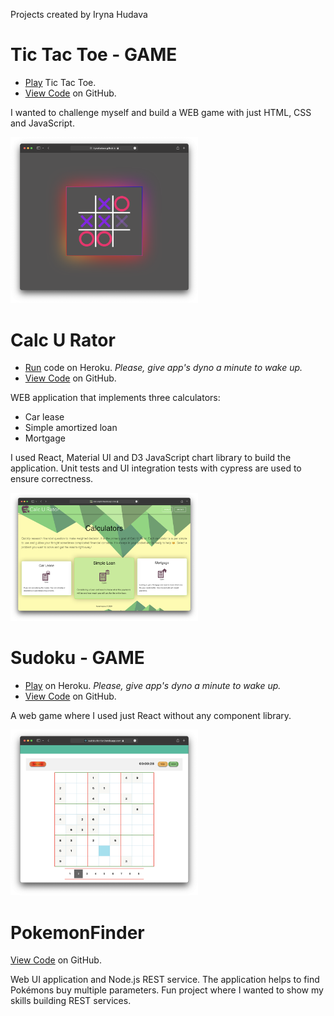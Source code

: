 Projects created by Iryna Hudava

# Tic Tac Toe - GAME
- [Play](https://irynahudava.github.io/TicTacToeGame) Tic Tac Toe.
- [View Code](https://github.com/IrynaHudava/TicTacToeGame) on GitHub.

I wanted to challenge myself and build a WEB game with just HTML, CSS and JavaScript.

<img src="./assets/tic-tac-toe.png" width="300" alt="Tic Tac Toe - GAME"/>

# Calc U Rator
- [Run](https://irynahudava.github.io/Projects) code on Heroku. _Please, give app's dyno a minute to wake up._
- [View Code](https://github.com/IrynaHudava/CalcuRator) on GitHub.

WEB application that implements three calculators: 
* Car lease
* Simple amortized loan
* Mortgage

I used React, Material UI and D3 JavaScript chart library to build the application. Unit tests and UI integration tests with cypress are used to ensure correctness.

<img src="./assets/calc-u-rator.png" width="300" alt="Calc U Rator"/>

# Sudoku - GAME
- [Play](https://sudoku-for-fun.herokuapp.com) on Heroku. _Please, give app's dyno a minute to wake up._
- [View Code](https://github.com/IrynaHudava/Sudoku) on GitHub.

A web game where I used just React without any component library.

<img src="./assets/sudoku.png" width="300" alt="Sudoku - GAME"/>

# PokemonFinder
[View Code](https://github.com/IrynaHudava/PokemonFinderApp) on GitHub.

Web UI application and Node.js REST service. The application helps to find Pokémons buy multiple parameters. Fun project where I wanted to show my skills building REST services.